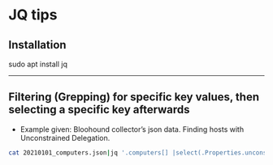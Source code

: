# JQ tips

## Installation
sudo apt install jq

---
## Filtering (Grepping) for specific key values, then selecting a specific key afterwards
* Example given: Bloohound collector’s json data. Finding hosts with Unconstrained Delegation.
```bash
cat 20210101_computers.json|jq '.computers[] |select(.Properties.unconstraineddelegation ==true) | .Properties.name'
```
